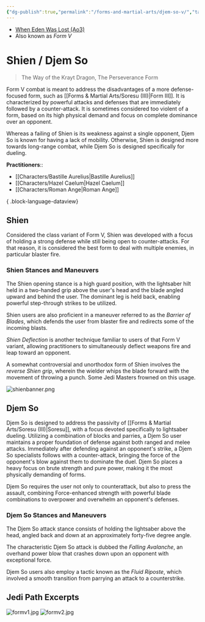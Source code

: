 ```yaml
---
{"dg-publish":true,"permalink":"/forms-and-martial-arts/djem-so-v/","tags":["form"],"noteIcon":"saber1"}
---
```


- [When Eden Was Lost (Ao3)](https://archiveofourown.org/works/19334440)
- Also known as *Form V*
# Shien / Djem So
>The Way of the Krayt Dragon, The Perseverance Form

Form V combat is meant to address the disadvantages of a more defense-focused form, such as [[Forms & Martial Arts/Soresu (III)\|Form III]].  It is characterized by powerful attacks and defenses that are immediately followed by a counter-attack. It is sometimes considered too violent of a form, based on its high physical demand and focus on complete dominance over an opponent.

Whereas a failing of Shien is its weakness against a single opponent, Djem So is known for having a lack of mobility. Otherwise, Shien is designed more towards long-range combat, while Djem So is designed specifically for dueling. 

**Practitioners**::
- [[Characters/Bastille Aurelius\|Bastille Aurelius]]
- [[Characters/Hazel Caelum\|Hazel Caelum]]
- [[Characters/Roman Ange\|Roman Ange]]

{ .block-language-dataview}
## Shien
Considered the class variant of Form V, Shien was developed with a focus of holding a strong defense while still being open to counter-attacks. For that reason, it is considered the best form to deal with multiple enemies, in particular blaster fire. 
### Shien Stances and Maneuvers
The Shien opening stance is a high guard position, with the lightsaber hilt held in a two-handed grip above the user's head and the blade angled upward and behind the user. The dominant leg is held back, enabling powerful step-through strikes to be utilized.

Shien users are also proficient in a maneuver referred to as the *Barrier of Blades*, which defends the user from blaster fire and redirects some of the incoming blasts. 

*Shien Deflection* is another technique familiar to users of that Form V variant, allowing practitioners to simultaneously deflect weapons fire and leap toward an opponent.

A somewhat controversial and unorthodox form of Shien involves the *reverse Shien grip*, wherein the wielder whips the blade forward with the movement of throwing a punch. Some Jedi Masters frowned on this usage. 

![shienbanner.png](/img/user/Photos/shienbanner.png)
## Djem So
Djem So is designed to address the passivity of [[Forms & Martial Arts/Soresu (III)\|Soresu]], with a focus devoted specifically to lightsaber dueling. Utilizing a combination of blocks and parries, a Djem So user maintains a proper foundation of defense against both ranged and melee attacks. Immediately after defending against an opponent's strike, a Djem So specialists follows with a counter-attack, bringing the force of the opponent's blow against them to dominate the duel. Djem So places a heavy focus on brute strength and pure power, making it the most physically demanding of forms. 

Djem So requires the user not only to counterattack, but also to press the assault, combining Force-enhanced strength with powerful blade combinations to overpower and overwhelm an opponent's defenses.
### Djem So Stances and Maneuvers
The Djem So attack stance consists of holding the lightsaber above the head, angled back and down at an approximately forty-five degree angle. 

The characteristic Djem So attack is dubbed the *Falling Avalanche*, an overhand power blow that crashes down upon an opponent with exceptional force.

Djem So users also employ a tactic known as the *Fluid Riposte*, which involved a smooth transition from parrying an attack to a counterstrike. 
## Jedi Path Excerpts
![formv1.jpg](/img/user/Photos/formv1.jpg)
![formv2.jpg](/img/user/Photos/formv2.jpg)